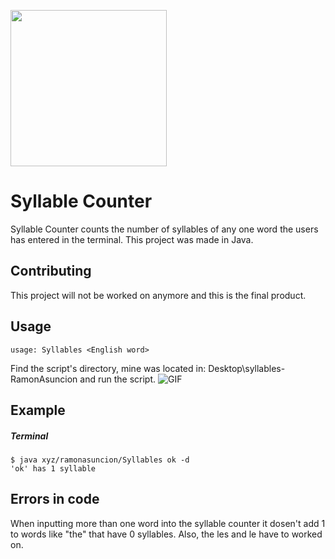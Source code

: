 [<img src="https://3.bp.blogspot.com/-0WUVUcPxXh4/XJsF47nfOLI/AAAAAAAAFks/7yi8doOzsX8M7YbkDnyoq5wrAzYeCeV3ACLcBGAs/s1600/building%2Bblocks%2BTerri%2527s%2BTeaching%2BTreasures.png" width="250"/>](image.png)

# Syllable Counter

Syllable Counter counts the number of syllables of any one word the users has entered in the terminal. This project was made in Java. 


## Contributing

This project will not be worked on anymore and this is the final product. 

## Usage

```
usage: Syllables <English word>
```


Find the script's directory, mine was located in: Desktop\syllables-RamonAsuncion and run the script.
![GIF](https://recordit.co/0hEmXNujRK)

## Example 
##### Terminal
```
$ java xyz/ramonasuncion/Syllables ok -d
'ok' has 1 syllable
```

## Errors in code

When inputting more than one word into the syllable counter it dosen't add 1 to 
words like "the" that have 0 syllables. Also, the les and le have to worked on. 
